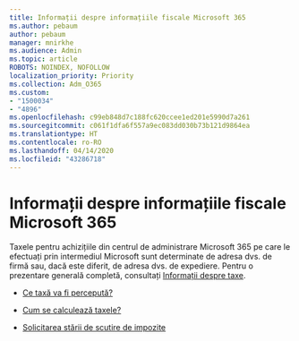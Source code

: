 ```yaml
---
title: Informații despre informațiile fiscale Microsoft 365
ms.author: pebaum
author: pebaum
manager: mnirkhe
ms.audience: Admin
ms.topic: article
ROBOTS: NOINDEX, NOFOLLOW
localization_priority: Priority
ms.collection: Adm_O365
ms.custom:
- "1500034"
- "4896"
ms.openlocfilehash: c99eb848d7c188fc620ccee1ed201e5990d7a261
ms.sourcegitcommit: c061f1dfa6f557a9ec083dd030b73b121d9864ea
ms.translationtype: HT
ms.contentlocale: ro-RO
ms.lasthandoff: 04/14/2020
ms.locfileid: "43286718"
---
```

# <a name="microsoft-365-tax-information"></a>Informații despre informațiile fiscale Microsoft 365

Taxele pentru achizițiile din centrul de administrare Microsoft 365 pe care le efectuați prin intermediul Microsoft sunt determinate de adresa dvs. de firmă sau, dacă este diferit, de adresa dvs. de expediere. Pentru o prezentare generală completă, consultați [Informații despre taxe](https://docs.microsoft.com/microsoft-365/commerce/billing-and-payments/tax-information?view=o365-worldwide).

- [Ce taxă va fi percepută?](https://docs.microsoft.com/microsoft-365/commerce/billing-and-payments/tax-information?view=o365-worldwide#what-tax-will-i-be-charged) 

- [Cum se calculează taxele?](https://docs.microsoft.com/microsoft-365/commerce/billing-and-payments/tax-information?view=o365-worldwide#how-taxes-are-calculated)

- [Solicitarea stării de scutire de impozite ](https://docs.microsoft.com/microsoft-365/commerce/billing-and-payments/tax-information?view=o365-worldwide#apply-for-tax-exempt-status)
